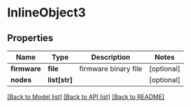 # InlineObject3

## Properties
Name | Type | Description | Notes
------------ | ------------- | ------------- | -------------
**firmware** | **file** | firmware binary file | [optional] 
**nodes** | **list[str]** |  | [optional] 

[[Back to Model list]](../README.md#documentation-for-models) [[Back to API list]](../README.md#documentation-for-api-endpoints) [[Back to README]](../README.md)


